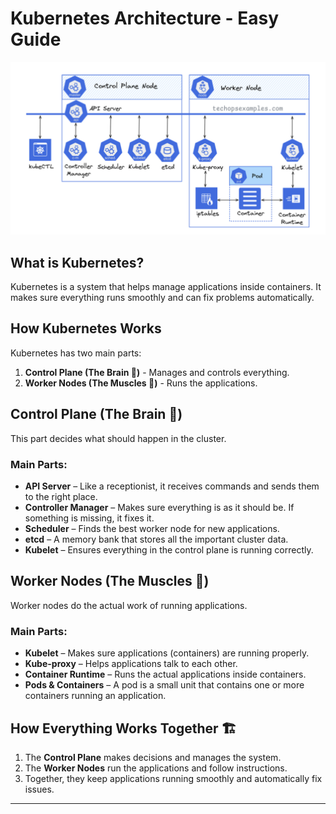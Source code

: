 # Kubernetes Architecture - Easy Guide

![alt text](image.png)

## What is Kubernetes?
Kubernetes is a system that helps manage applications inside containers. It makes sure everything runs smoothly and can fix problems automatically.

## How Kubernetes Works
Kubernetes has two main parts:
1. **Control Plane (The Brain 🧠)** - Manages and controls everything.
2. **Worker Nodes (The Muscles 💪)** - Runs the applications.

## Control Plane (The Brain 🧠)
This part decides what should happen in the cluster.

### Main Parts:
- **API Server** – Like a receptionist, it receives commands and sends them to the right place.
- **Controller Manager** – Makes sure everything is as it should be. If something is missing, it fixes it.
- **Scheduler** – Finds the best worker node for new applications.
- **etcd** – A memory bank that stores all the important cluster data.
- **Kubelet** – Ensures everything in the control plane is running correctly.

## Worker Nodes (The Muscles 💪)
Worker nodes do the actual work of running applications.

### Main Parts:
- **Kubelet** – Makes sure applications (containers) are running properly.
- **Kube-proxy** – Helps applications talk to each other.
- **Container Runtime** – Runs the actual applications inside containers.
- **Pods & Containers** – A pod is a small unit that contains one or more containers running an application.

## How Everything Works Together 🏗️
1. The **Control Plane** makes decisions and manages the system.
2. The **Worker Nodes** run the applications and follow instructions.
3. Together, they keep applications running smoothly and automatically fix issues.

---

